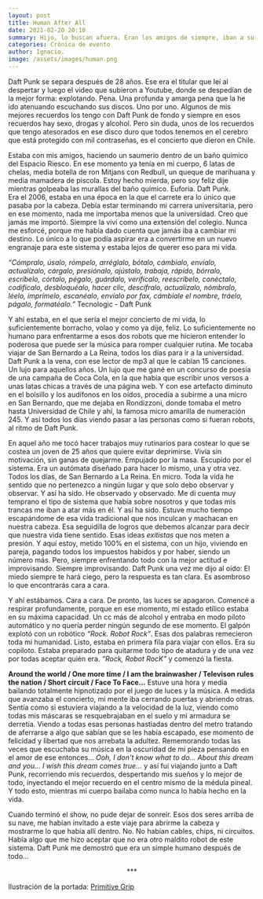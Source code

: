 ```yaml
---
layout: post
title: Human After All
date: 2021-02-20 20:10
summary: Hijo, lo buscan afuera. Eran los amigos de siempre, iban a su sábado de iglesia, momento en que se compartía con la juventud parroquial y donde se aprovechaba de conocer a las chicas del barrio ampliado. Una ocasión imperdible que seguramente querían compartir conmigo ese día.
categories: Crónica de evento
author: Ignacio.
image: /assets/images/human.png
---
```


Daft Punk se separa después de 28 años. Ese era el titular que leí al despertar y luego el video que subieron a Youtube, donde se despedían de la mejor forma: explotando. Pena. Una profunda y amarga pena que la he ido atenuando escuchando sus discos. Uno por uno. Algunos de mis mejores recuerdos los tengo con Daft Punk de fondo y siempre en esos recuerdos hay sexo, drogas y alcohol. Pero sin duda, unos de los recuerdos que tengo atesorados en ese disco duro que todos tenemos en el cerebro que está protegido con mil contraseñas, es el concierto que dieron en Chile.

Estaba con mis amigos, haciendo un saumerio dentro de un baño químico del Espacio Riesco. En ese  momento ya tenía en mi cuerpo, 6 latas de chelas, media botella de ron Mitjans con Redbull, un queque de  marihuana y media mamadera de piscola. Estoy hecho mierda, pero soy feliz dije mientras golpeaba las  murallas del baño químico. Euforia. Daft Punk.  
Era el 2006, estaba en una época en la que el carrete era lo único que pasaba por la cabeza.  Debía estar terminando mi carrera universitaria, pero en ese momento, nada me importaba menos que la  universidad. Creo que jamás me importó. Siempre la viví como una extensión del colegio. Nunca me  esforcé, porque me había dado cuenta que jamás iba a cambiar mi destino. Lo único a lo que podía  aspirar era a convertirme en un nuevo engranaje para este sistema y estaba lejos de querer eso para mi vida.

*“Cómpralo, úsalo, rómpelo, arréglalo, bótalo, cámbialo, envíalo, actualízalo, cárgalo, presiónalo, ajústalo,  trabaja, rápido, bórralo, escríbelo, córtalo, pégalo, guárdalo, verifícalo, reescríbelo, conéctalo, codifícalo,  desbloquéalo, hacer clic, descífralo, actualízalo, nómbralo, léelo, imprímelo, escanéalo, envíalo por fax,  cámbiale el nombre, tráelo, págalo, formatéalo.”* Tecnologic - Daft Punk  

Y ahí estaba, en el que sería el mejor concierto de mi vida, lo suficientemente borracho, volao y como ya  dije, feliz. Lo suficientemente no humano para enfrentarme a esos dos robots que me hicieron entender  lo poderosa que puede ser la música para romper cualquier rutina. Me tocaba viajar de San Bernardo a  La Reina, todos los días para ir a la universidad. Daft Punk a la vena, con ese lector de mp3 al que le cabían 15  canciones. Un lujo para aquellos años. Un lujo que me gané en un concurso de poesía de una campaña de Coca Cola, en la que había que escribir unos versos a unas latas chicas a través de una página web. Y con ese artefacto diminuto en el bolsillo y los audífonos en los oídos, procedía a subirme a una micro en San Bernardo, que me dejaba en Rondizzoni, donde tomaba el metro hasta Universidad de Chile y ahí, la famosa micro amarilla de numeración 245. Y así todos los días viendo pasar a las personas como si fueran robots, al ritmo de Daft Punk.

En aquel año me tocó hacer trabajos muy rutinarios para costear lo que se costea un joven de 25 años que quiere evitar deprimirse. Vivía sin motivación, sin ganas de quejarme. Empujado por la masa. Escupido  por el sistema. Era un autómata diseñado para hacer lo mismo, una y otra vez. Todos los días, de San  Bernardo a La Reina. En micro.
Toda la vida he sentido que no pertenezco a ningún lugar y que solo debo observar y observar. Y así ha  sido. He observado y observado. Me di cuenta muy temprano el tipo de sistema que había sobre  nosotros y que todas mis trancas me iban a atar más en él. Y así ha sido. Estuve mucho tiempo  escapándome de esa vida tradicional que nos inculcan y machacan en nuestra cabeza. Esa seguidilla  de logros que debemos alcanzar para decir que nuestra vida tiene sentido. Esas ideas *exitistas* que nos  meten a presión. Y aquí estoy, metido 100% en el sistema, con un hijo, viviendo en pareja, pagando todos los impuestos habidos y por haber, siendo un número más. Pero, siempre enfrentando todo con la mejor actitud e improvisando. Siempre improvisando. Daft Punk una vez me dijo al oído: El miedo siempre te hará ciego, pero la respuesta es  tan clara. Es asombroso lo que encontrarás cara a cara.  

Y ahí estábamos. Cara a cara. De pronto, las luces se apagaron. Comencé a respirar profundamente,  porque en ese momento, mi estado etílico estaba en su máxima capacidad. Un cc más de alcohol y  entraba en modo piloto automático y no quería perder ningún segundo de ese momento. El galpón explotó con un robótico *“Rock. Robot Rock”*. Esas dos palabras remecieron toda mi humanidad. Listo, estaba en primera fila para viajar con ellos. Era su copiloto.  Estaba preparado para quitarme todo tipo de atadura y de una vez por todas aceptar quién era. *“Rock, Robot RocK”* y comenzó la fiesta.

**Around the world / One more time / I am the brainwasher / Televison rules the nation / Short circuit / Face  To Face…** Estuve una hora y media bailando totalmente hipnotizado por el juego de luces y la música. A  medida que avanzaba el concierto, mi mente iba cerrando puertas y abriendo otras. Sentía como si estuviera viajando a la velocidad de la luz, viendo como todas mis máscaras se resquebrajaban en el suelo y mi armadura se derretía. Viendo a todas esas personas hastiadas dentro del metro tratando de aferrarse a algo que sabían que se les había escapado, ese momento de felicidad y libertad que nos arrebata la adultez. Rememorando todas las veces que escuchaba su música en la oscuridad de mi pieza pensando en el amor de ese entonces... *Ooh, I don't know what to do… About this dream and you… I wish this dream comes true…* y así fui viajando junto a Daft Punk, recorriendo mis recuerdos, despertando mis sueños y lo mejor de todo, inyectando el mejor recuerdo en el centro mismo de la médula pineal. Y todo esto, mientras mi cuerpo bailaba como nunca lo había hecho en la vida.

Cuando  terminó el show, no pude dejar de sonreír. Esos dos seres arriba de su nave, me habían invitado a este  viaje para abrirme la cabeza y mostrarme lo que había allí dentro. No. No habían cables, chips, ni  circuitos. Había algo que me hizo aceptar que no era otro maldito robot de este sistema. Daft Punk me  demostró que era un simple humano después de todo…


<center> *** </center>

Ilustración de la portada: [Primitive Grip](https://www.primitivegrip.com/)
